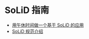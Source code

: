 # SoLiD 指南

- [用午休时间做一个基于 SoLiD 的应用](guides/make_a_app_in_five_minutes)
- [SoLiD 规范介绍](guides/spec)
